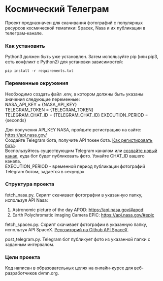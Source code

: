# Космический Телеграм

Проект предназначен для скачивания фотографий с популярных ресурсов космической тематики: Spacex, Nasa и их
публикации в телеграм-канале.

### Как установить

Python3 должен быть уже установлен. Затем используйте pip (или pip3, есть конфликт с Python2) для установки зависимостей:

`pip install -r requirements.txt`

### Переменные окружения
Необходимо создать файл .env, в котором должны быть указаны значения следующие переменные:  
NASA_API_KEY = {NASA_API_KEY}  
TELEGRAM_TOKEN = {TELEGRAM_TOKEN}  
TELEGRAM_CHAT_ID = {TELEGRAM_CHAT_ID}
EXECUTION_PERIOD = {seconds}

Для получения API_KEY NASA, пройдите регистрацию на сайте: https://api.nasa.gov/  
Создайте Telegram бота, получите API токен бота. [Как регистировать бота](https://way23.ru/%D1%80%D0%B5%D0%B3%D0%B8%D1%81%D1%82%D1%80%D0%B0%D1%86%D0%B8%D1%8F-%D0%B1%D0%BE%D1%82%D0%B0-%D0%B2-telegram.html).  
Воспользуйтесь существующим Telegram каналом или [создайте новый канал](https://smmplanner.com/blog/otlozhennyj-posting-v-telegram/), куда бот будет публиковать фото.
Узнайте CHAT_ID вашего канала.  
EXECUTION_PERIOD - временной период публикации фотографий Telegram ботом, задается в секундах

### Структура проекта
fetch_nasa.py. Скрипт скачивает фотографии в указанную папку, используя API Nasa:  
1. Astronomic picture of the day APOD: https://api.nasa.gov/#apod  
2. Earth Polychromatic imaging Camera EPIC: https://api.nasa.gov/#epic  

fetch_spacex.py. Скрипт скачивает фотографии в указанную папку, используя API SpaceX. [Репозиторий на Github API SpaceX](https://github.com/r-spacex/SpaceX-API). 

post_telegram.py. Telegram бот публикует фото из указанной папки с заданным интервалом. 


### Цели проекта

Код написан в образовательных целях на онлайн-курсе для веб-разработчиков dvmn.org.
